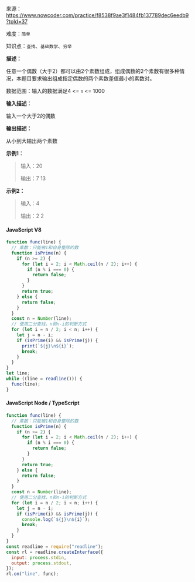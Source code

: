 来源：<https://www.nowcoder.com/practice/f8538f9ae3f1484fb137789dec6eedb9?tpId=37>

难度：`简单`

知识点：`查找`、`基础数学`、`穷举`

**描述：**

任意一个偶数（大于2）都可以由2个素数组成，组成偶数的2个素数有很多种情况，本题目要求输出组成指定偶数的两个素数差值最小的素数对。

数据范围：输入的数据满足4 <= `n` <= 1000

**输入描述：**

输入一个大于2的偶数

**输出描述：**

从小到大输出两个素数

**示例1：**

> 输入：20
>
> 输出：7
13

**示例2：**

> 输入：4
>
> 输出：2
2

<!-- tabs:start -->

#### **JavaScript V8**

```javascript
function func(line) {
  // 素数：只能被1和自身整除的数
  function isPrime(n) {
    if (n >= 2) {
      for (let i = 2; i < Math.ceil(n / 2); i++) {
        if (n % i === 0) {
          return false;
        }
      }
      return true;
    } else {
      return false;
    }
  }
  const n = Number(line);
  // 使用二分查找，n和n-i的判断方式
  for (let i = n / 2; i < n; i++) {
    let j = n - i;
    if (isPrime(i) && isPrime(j)) {
      print(`${j}\n${i}`);
      break;
    }
  }
}
let line;
while ((line = readline())) {
  func(line);
}
```

#### **JavaScript Node / TypeScript**

```javascript
function func(line) {
  // 素数：只能被1和自身整除的数
  function isPrime(n) {
    if (n >= 2) {
      for (let i = 2; i < Math.ceil(n / 2); i++) {
        if (n % i === 0) {
          return false;
        }
      }
      return true;
    } else {
      return false;
    }
  }
  const n = Number(line);
  // 使用二分查找，n和n-i的判断方式
  for (let i = n / 2; i < n; i++) {
    let j = n - i;
    if (isPrime(i) && isPrime(j)) {
      console.log(`${j}\n${i}`);
      break;
    }
  }
}
const readline = require("readline");
const rl = readline.createInterface({
  input: process.stdin,
  output: process.stdout,
});
rl.on("line", func);
```

<!-- tabs:end -->

